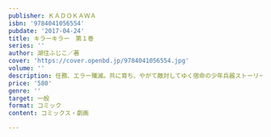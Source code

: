 ```yaml
---
publisher: ＫＡＤＯＫＡＷＡ
isbn: '9784041056554'
pubdate: '2017-04-24'
title: キラーキラー　第１巻
series: ''
author: 湖住ふじこ／著
cover: 'https://cover.openbd.jp/9784041056554.jpg'
volume: ''
description: 任務、エラー殲滅。共に育ち、やがて敵対してゆく宿命の少年兵器ストーリー
price: '580'
genre: ''
target: 一般
format: コミック
content: コミックス・劇画

---
```

